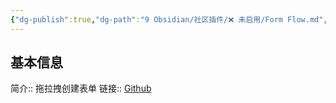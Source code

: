 ```yaml
---
{"dg-publish":true,"dg-path":"9 Obsidian/社区插件/❌ 未启用/Form Flow.md","permalink":"/9 Obsidian/社区插件/❌ 未启用/Form Flow/","created":"2025-07-31","updated":"2025-07-31"}
---
```



## 基本信息

简介:: 拖拉拽创建表单
链接:: [Github](https://github.com/vran-dev/obsidian-form-flow)